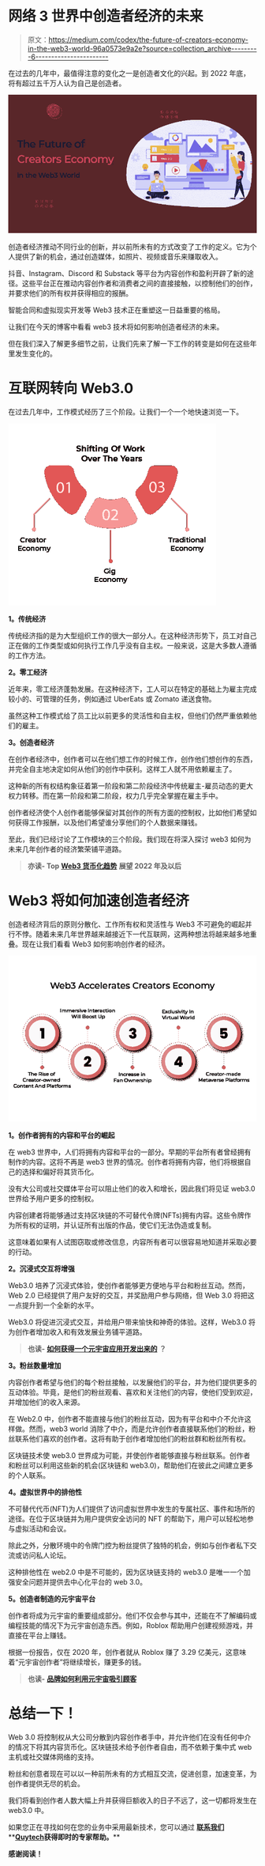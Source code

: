 # 网络 3 世界中创造者经济的未来

> 原文：<https://medium.com/codex/the-future-of-creators-economy-in-the-web3-world-96a0573e9a2e?source=collection_archive---------6----------------------->

在过去的几年中，最值得注意的变化之一是创造者文化的兴起。到 2022 年底，将有超过五千万人认为自己是创造者。

![](img/a6dda934193462e029a5e32c45b13c09.png)

创造者经济推动不同行业的创新，并以前所未有的方式改变了工作的定义。它为个人提供了新的机会，通过创造媒体，如照片、视频或音乐来赚取收入。

抖音、Instagram、Discord 和 Substack 等平台为内容创作和盈利开辟了新的途径。这些平台正在推动内容创作者和消费者之间的直接接触，以控制他们的创作，并要求他们的所有权并获得相应的报酬。

智能合同和虚拟现实开发等 Web3 技术正在重塑这一日益重要的格局。

让我们在今天的博客中看看 web3 技术将如何影响创造者经济的未来。

但在我们深入了解更多细节之前，让我们先来了解一下工作的转变是如何在这些年里发生变化的。

# **互联网转向 Web3.0**

在过去几年中，工作模式经历了三个阶段。让我们一个一个地快速浏览一下。

![](img/9c00f2170ee625bd23827014e619f1c0.png)

**1。传统经济**

传统经济指的是为大型组织工作的很大一部分人。在这种经济形势下，员工对自己正在做的工作类型或如何执行工作几乎没有自主权。一般来说，这是大多数人遵循的工作方法。

**2。零工经济**

近年来，零工经济蓬勃发展。在这种经济下，工人可以在特定的基础上为雇主完成较小的、可管理的任务，例如通过 UberEats 或 Zomato 递送食物。

虽然这种工作模式给了员工比以前更多的灵活性和自主权，但他们仍然严重依赖他们的雇主。

**3。创造者经济**

在创作者经济中，创作者可以在他们想工作的时候工作，创作他们想创作的东西，并完全自主地决定如何从他们的创作中获利。这样工人就不用依赖雇主了。

这种新的所有权结构象征着第一阶段和第二阶段经济中传统雇主-雇员动态的更大权力转移。而在第一阶段和第二阶段，权力几乎完全掌握在雇主手中。

创作者经济使个人创作者能够保留对其创作的所有方面的控制权，比如他们希望如何获得工作报酬，以及他们希望谁分享他们的个人数据来赚钱。

至此，我们已经讨论了工作模块的三个阶段。我们现在将深入探讨 web3 如何为未来几年创作者的经济繁荣铺平道路。

> **亦读- Top** [**Web3 货币化趋势**](https://www.quytech.com/blog/top-web3-monetization-trends/) **展望 2022 年及以后**

# Web3 将如何加速创造者经济

创造者经济背后的原则分散化、工作所有权和灵活性与 Web3 不可避免的崛起并行不悖。随着未来几年世界越来越接近下一代互联网，这两种想法将越来越多地重叠。现在让我们看看 Web3 如何影响创作者的经济。

![](img/dff1f4767daa34a7bf9b61f90959566c.png)

**1。创作者拥有的内容和平台的崛起**

在 web3 世界中，人们将拥有内容和平台的一部分。早期的平台所有者曾经拥有制作的内容。这将不再是 web3 世界的情况。创作者将拥有内容，他们将根据自己的选择和偏好将其货币化。

没有大公司或社交媒体平台可以阻止他们的收入和增长，因此我们将见证 web3.0 世界给予用户更多的控制权。

内容创建者将能够通过支持区块链的不可替代令牌(NFTs)拥有内容。这些令牌作为所有权的证明，并认证所有出版的作品，使它们无法伪造或复制。

这意味着如果有人试图窃取或修改信息，内容所有者可以很容易地知道并采取必要的行动。

**2。沉浸式交互将增强**

Web3.0 培养了沉浸式体验，使创作者能够更方便地与平台和粉丝互动。然而，Web 2.0 已经提供了用户友好的交互，并奖励用户参与网络，但 Web 3.0 将把这一点提升到一个全新的水平。

Web3.0 将促进沉浸式交互，并给用户带来愉快和神奇的体验。这样，Web3.0 将为创作者增加收入和有效发展业务铺平道路。

> **也读-** [**如何获得一个元宇宙应用开发出来的**](https://www.quytech.com/blog/metaverse-application-development-guide-for-businesses/) **？**

**3。粉丝数量增加**

内容创作者希望与他们的每个粉丝接触，以发展他们的平台，并为他们提供更多的互动体验。毕竟，是他们的粉丝观看、喜欢和关注他们的内容，使他们受到欢迎，并增加他们的收入来源。

在 Web2.0 中，创作者不能直接与他们的粉丝互动，因为有平台和中介不允许这样做。然而，web3 world 消除了中介，而是允许创作者直接联系他们的粉丝，粉丝联系他们喜欢的创作者。这将有助于创作者增加他们的粉丝群和粉丝所有权。

区块链技术使 web3.0 世界成为可能，并使创作者能够直接与粉丝联系。创作者和粉丝可以利用这些新的机会(区块链和 web3.0)，帮助他们在彼此之间建立更多的个人联系。

**4。虚拟世界中的排他性**

不可替代代币(NFT)为人们提供了访问虚拟世界中发生的专属社区、事件和场所的途径。在位于区块链并为用户提供安全访问的 NFT 的帮助下，用户可以轻松地参与虚拟活动和会议。

除此之外，分散环境中的令牌门控为粉丝提供了独特的机会，例如与创作者私下交流或访问私人论坛。

这种排他性在 web2.0 中是不可能的，因为区块链支持的 web3.0 是唯一一个加强安全问题并提供去中心化平台的 web 3.0。

**5。创造者制造的元宇宙平台**

创作者将成为元宇宙的重要组成部分。他们不仅会参与其中，还能在不了解编码或编程技能的情况下为元宇宙创造东西。例如，Roblox 帮助用户创建视频游戏，并直接在平台上赚钱。

根据一份报告，仅在 2020 年，创作者就从 Roblox 赚了 3.29 亿美元，这意味着“元宇宙创作者”将继续增长，赚更多的钱。

> **也读-** [**品牌如何利用元宇宙吸引顾客**](https://www.quytech.com/blog/brands-are-using-metaverse-to-engage-customer/)

# 总结一下！

Web 3.0 将控制权从大公司分散到内容创作者手中，并允许他们在没有任何中介的情况下将其内容货币化。区块链技术给予创作者自由，而不依赖于集中式 web 主机或社交媒体网络的支持。

粉丝和创意者现在可以以一种前所未有的方式相互交流，促进创意，加速变革，为创作者提供无尽的机会。

我们将看到创作者人数大幅上升并获得巨额收入的日子不远了，这一切都将发生在 web3.0 中。

如果您正在寻找如何在您的业务中采用最新技术，您可以通过 [**联系我们**](https://www.quytech.com/contactus.php)**[**Quytech**](https://www.quytech.com/)**获得即时的专家帮助。****

**感谢阅读！**